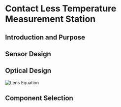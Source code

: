# Contact Less Temperature Measurement Station

## Introduction and Purpose

## Sensor Design

## Optical Design
![Lens Equation](https://upload.wikimedia.org/wikipedia/commons/7/71/Lens3.svg)

## Component Selection
